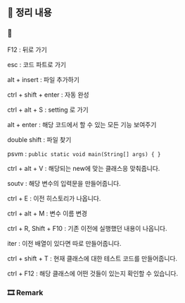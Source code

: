## 📕 정리 내용

### 📘

F12 : 뒤로 가기

esc : 코드 파트로 가기

alt + insert : 파일 추가하기

ctrl + shift + enter : 자동 완성

ctrl + alt + S : setting 로 가기

alt + enter : 해당 코드에서 할 수 있는 모든 기능 보여주기

double shift : 파일 찾기

psvm : `public static void main(String[] args) { }`

ctrl + alt + V : 해당되는 new에 맞는 클래스응 맞춰줍니다.

soutv : 해당 변수의 입력문을 만들어줍니다.

ctrl + E : 이전 히스토리가 나옵니다.

ctrl + alt + M : 변수 이름 변경 

ctrl + R, Shift + F10 : 기존 이전에 실행했던 내용이 나옵니다.

iter : 이전 배열이 있다면 따로 만들어줍니다.

ctrl + shift + T : 현재 클래스에 대한 테스트 코드를 만들어줍니다.

ctrl + F12 : 해당 클래스에 어떤 것들이 있는지 확인할 수 있습니다.

### 🎞 Remark
